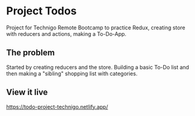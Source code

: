 # Project Todos

Project for Technigo Remote Bootcamp to practice Redux, creating store with reducers and actions, making a To-Do-App.

## The problem

Started by creating reducers and the store. Building a basic To-Do list and then making a "sibling" shopping list with categories.

## View it live

https://todo-project-technigo.netlify.app/
